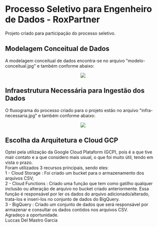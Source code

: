 # Processo Seletivo para Engenheiro de Dados - RoxPartner
Projeto criado para participação do processo seletivo.

## Modelagem Conceitual de Dados
A modelagem conceitual de dados encontra-se no arquivo "modelo-conceitual.jpg" e também conforme abaixo:

<div align="center">
<img src="https://user-images.githubusercontent.com/38978227/160310329-1340f66f-0c0f-48f5-b44d-481a5ecc3665.jpg">
</div>

## Infraestrutura Necessária para Ingestão dos Dados
O fluxograma do processo criado para o projeto estão no arquivo "infra-necessaria.jpg" e também conforme abaixo:

<div align="center">
<img src="https://user-images.githubusercontent.com/38978227/160310641-af1b030f-95d0-4260-aac7-ff1e19e3209b.jpg">
</div>

## Escolha da Arquitetura e Cloud GCP
Optei pela utilização da Google Cloud Plataform (GCP), pois é a que tive mair contato e a que considero mais usual, o que foi muito útil, tendo em vista o prazo.
  <br /> Foram utilizados 3 recursos principais, sendo eles:
  <br /> 1 - Cloud Storage : Foi criado um bucket para o armazenamento dos arquivos CSV;
  <br /> 2 - Cloud Functions : Criado uma função que tem como gatilho qualquer inclusão ou alteração de arquivo no bucket criado anteriormente. Essa função é responsável por ler os dados do arquivo adicionado/alterado, trata-los e inseri-los no conjunto de dados do BigQuery.
  <br /> 3 - BigQuery : Criado um conjunto de dados que será responsável por armazenar e consultar os dados contidos nos arquivos CSV.
<br />
Agradeço a oportunidade.
<br />
Luccas Del Mastro Garcia
